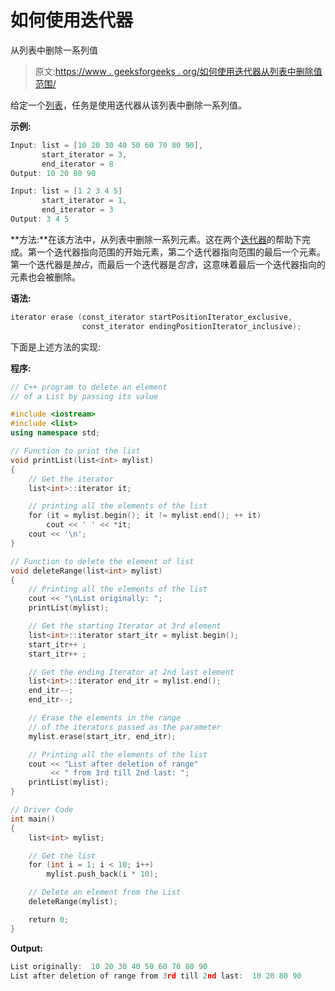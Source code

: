# 如何使用迭代器

从列表中删除一系列值

> 原文:[https://www . geeksforgeeks . org/如何使用迭代器从列表中删除值范围/](https://www.geeksforgeeks.org/how-to-delete-a-range-of-values-from-the-list-using-iterator/)

给定一个[列表](https://www.geeksforgeeks.org/list-cpp-stl/)，任务是使用迭代器从该列表中删除一系列值。

**示例:**

```cpp
Input: list = [10 20 30 40 50 60 70 80 90],
       start_iterator = 3,
       end_iterator = 8
Output: 10 20 80 90

Input: list = [1 2 3 4 5]
       start_iterator = 1,
       end_iterator = 3
Output: 3 4 5

```

**方法:**在该方法中，从列表中删除一系列元素。这在两个[迭代器](https://www.geeksforgeeks.org/iterators-c-stl/)的帮助下完成。第一个迭代器指向范围的开始元素，第二个迭代器指向范围的最后一个元素。第一个迭代器是*独占*，而最后一个迭代器是*包含*，这意味着最后一个迭代器指向的元素也会被删除。

**语法:**

```cpp
iterator erase (const_iterator startPositionIterator_exclusive, 
                const_iterator endingPositionIterator_inclusive);

```

下面是上述方法的实现:

**程序:**

```cpp
// C++ program to delete an element
// of a List by passing its value

#include <iostream>
#include <list>
using namespace std;

// Function to print the list
void printList(list<int> mylist)
{
    // Get the iterator
    list<int>::iterator it;

    // printing all the elements of the list
    for (it = mylist.begin(); it != mylist.end(); ++ it)
        cout << ' ' << *it;
    cout << '\n';
}

// Function to delete the element of list
void deleteRange(list<int> mylist)
{
    // Printing all the elements of the list
    cout << "\nList originally: ";
    printList(mylist);

    // Get the starting Iterator at 3rd element
    list<int>::iterator start_itr = mylist.begin();
    start_itr++ ;
    start_itr++ ;

    // Get the ending Iterator at 2nd last element
    list<int>::iterator end_itr = mylist.end();
    end_itr--;
    end_itr--;

    // Erase the elements in the range
    // of the iterators passed as the parameter
    mylist.erase(start_itr, end_itr);

    // Printing all the elements of the list
    cout << "List after deletion of range"
         << " from 3rd till 2nd last: ";
    printList(mylist);
}

// Driver Code
int main()
{
    list<int> mylist;

    // Get the list
    for (int i = 1; i < 10; i++)
        mylist.push_back(i * 10);

    // Delete an element from the List
    deleteRange(mylist);

    return 0;
}
```

**Output:**

```cpp
List originally:  10 20 30 40 50 60 70 80 90
List after deletion of range from 3rd till 2nd last:  10 20 80 90

```